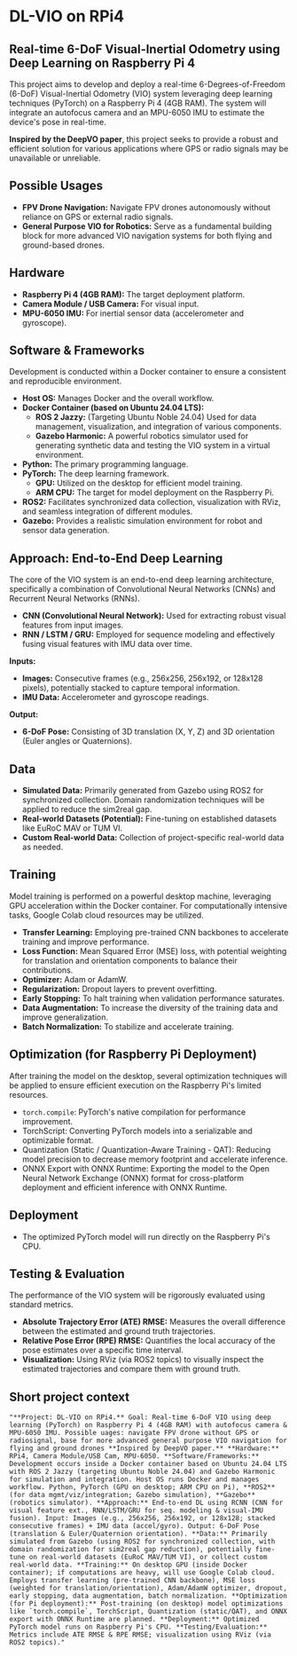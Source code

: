 # DL-VIO on RPi4

## Real-time 6-DoF Visual-Inertial Odometry using Deep Learning on Raspberry Pi 4

This project aims to develop and deploy a real-time 6-Degrees-of-Freedom (6-DoF) Visual-Inertial Odometry (VIO) system leveraging deep learning techniques (PyTorch) on a Raspberry Pi 4 (4GB RAM). The system will integrate an autofocus camera and an MPU-6050 IMU to estimate the device's pose in real-time.

**Inspired by the DeepVO paper**, this project seeks to provide a robust and efficient solution for various applications where GPS or radio signals may be unavailable or unreliable.

## Possible Usages

* **FPV Drone Navigation:** Navigate FPV drones autonomously without reliance on GPS or external radio signals.
* **General Purpose VIO for Robotics:** Serve as a fundamental building block for more advanced VIO navigation systems for both flying and ground-based drones.

## Hardware

* **Raspberry Pi 4 (4GB RAM):** The target deployment platform.
* **Camera Module / USB Camera:** For visual input.
* **MPU-6050 IMU:** For inertial sensor data (accelerometer and gyroscope).

## Software & Frameworks

Development is conducted within a Docker container to ensure a consistent and reproducible environment.

* **Host OS:** Manages Docker and the overall workflow.
* **Docker Container (based on Ubuntu 24.04 LTS):**
    * **ROS 2 Jazzy:** (Targeting Ubuntu Noble 24.04) Used for data management, visualization, and integration of various components.
    * **Gazebo Harmonic:** A powerful robotics simulator used for generating synthetic data and testing the VIO system in a virtual environment.
* **Python:** The primary programming language.
* **PyTorch:** The deep learning framework.
    * **GPU:** Utilized on the desktop for efficient model training.
    * **ARM CPU:** The target for model deployment on the Raspberry Pi.
* **ROS2:** Facilitates synchronized data collection, visualization with RViz, and seamless integration of different modules.
* **Gazebo:** Provides a realistic simulation environment for robot and sensor data generation.

## Approach: End-to-End Deep Learning

The core of the VIO system is an end-to-end deep learning architecture, specifically a combination of Convolutional Neural Networks (CNNs) and Recurrent Neural Networks (RNNs).

* **CNN (Convolutional Neural Network):** Used for extracting robust visual features from input images.
* **RNN / LSTM / GRU:** Employed for sequence modeling and effectively fusing visual features with IMU data over time.

**Inputs:**
* **Images:** Consecutive frames (e.g., 256x256, 256x192, or 128x128 pixels), potentially stacked to capture temporal information.
* **IMU Data:** Accelerometer and gyroscope readings.

**Output:**
* **6-DoF Pose:** Consisting of 3D translation (X, Y, Z) and 3D orientation (Euler angles or Quaternions).

## Data

* **Simulated Data:** Primarily generated from Gazebo using ROS2 for synchronized collection. Domain randomization techniques will be applied to reduce the sim2real gap.
* **Real-world Datasets (Potential):** Fine-tuning on established datasets like EuRoC MAV or TUM VI.
* **Custom Real-world Data:** Collection of project-specific real-world data as needed.

## Training

Model training is performed on a powerful desktop machine, leveraging GPU acceleration within the Docker container. For computationally intensive tasks, Google Colab cloud resources may be utilized.

* **Transfer Learning:** Employing pre-trained CNN backbones to accelerate training and improve performance.
* **Loss Function:** Mean Squared Error (MSE) loss, with potential weighting for translation and orientation components to balance their contributions.
* **Optimizer:** Adam or AdamW.
* **Regularization:** Dropout layers to prevent overfitting.
* **Early Stopping:** To halt training when validation performance saturates.
* **Data Augmentation:** To increase the diversity of the training data and improve generalization.
* **Batch Normalization:** To stabilize and accelerate training.

## Optimization (for Raspberry Pi Deployment)

After training the model on the desktop, several optimization techniques will be applied to ensure efficient execution on the Raspberry Pi's limited resources.

* `torch.compile`: PyTorch's native compilation for performance improvement.
* TorchScript: Converting PyTorch models into a serializable and optimizable format.
* Quantization (Static / Quantization-Aware Training - QAT): Reducing model precision to decrease memory footprint and accelerate inference.
* ONNX Export with ONNX Runtime: Exporting the model to the Open Neural Network Exchange (ONNX) format for cross-platform deployment and efficient inference with ONNX Runtime.

## Deployment

* The optimized PyTorch model will run directly on the Raspberry Pi's CPU.

## Testing & Evaluation

The performance of the VIO system will be rigorously evaluated using standard metrics.

* **Absolute Trajectory Error (ATE) RMSE:** Measures the overall difference between the estimated and ground truth trajectories.
* **Relative Pose Error (RPE) RMSE:** Quantifies the local accuracy of the pose estimates over a specific time interval.
* **Visualization:** Using RViz (via ROS2 topics) to visually inspect the estimated trajectories and compare them with ground truth.

## Short project context
```
"**Project: DL-VIO on RPi4.** Goal: Real-time 6-DoF VIO using deep learning (PyTorch) on Raspberry Pi 4 (4GB RAM) with autofocus camera & MPU-6050 IMU. Possible uages: navigate FPV drone without GPS or radiosignal, base for more advanced general purpose VIO navigation for flying and ground drones **Inspired by DeepVO paper.** **Hardware:** RPi4, Camera Module/USB Cam, MPU-6050. **Software/Frameworks:** Development occurs inside a Docker container based on Ubuntu 24.04 LTS with ROS 2 Jazzy (targeting Ubuntu Noble 24.04) and Gazebo Harmonic for simulation and integration. Host OS runs Docker and manages workflow. Python, PyTorch (GPU on desktop; ARM CPU on Pi), **ROS2** (for data mgmt/viz/integration; Gazebo simulation), **Gazebo** (robotics simulator). **Approach:** End-to-end DL using RCNN (CNN for visual feature ext., RNN/LSTM/GRU for seq. modeling & visual-IMU fusion). Input: Images (e.g., 256x256, 256x192, or 128x128; stacked consecutive frames) + IMU data (accel/gyro). Output: 6-DoF Pose (translation & Euler/Quaternion orientation). **Data:** Primarily simulated from Gazebo (using ROS2 for synchronized collection, with domain randomization for sim2real gap reduction), potentially fine-tune on real-world datasets (EuRoC MAV/TUM VI), or collect custom real-world data. **Training:** On desktop GPU (inside Docker container); if computations are heavy, will use Google Colab cloud. Employs transfer learning (pre-trained CNN backbone), MSE loss (weighted for translation/orientation), Adam/AdamW optimizer, dropout, early stopping, data augmentation, batch normalization. **Optimization (for Pi deployment):** Post-training (on desktop) model optimizations like `torch.compile`, TorchScript, Quantization (static/QAT), and ONNX export with ONNX Runtime are planned. **Deployment:** Optimized PyTorch model runs on Raspberry Pi's CPU. **Testing/Evaluation:** Metrics include ATE RMSE & RPE RMSE; visualization using RViz (via ROS2 topics)."
```
